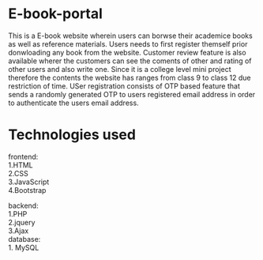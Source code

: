 # E-book-portal 
This is a E-book website wherein users can borwse their academice books as well as reference materials. Users needs to first register themself prior donwloading any book from the website. Customer review feature is also available wherer the customers can see the coments of other and rating of other users and also write one. Since it is a college level mini project therefore the contents the website has ranges from class 9 to class 12 due restriction of time. USer registration consists of OTP based feature that sends a randomly generated OTP to users registered email address in order to authenticate the users email address. 

# Technologies used
frontend:<br />
          1.HTML<br />
          2.CSS<br />
          3.JavaScript<br />
          4.Bootstrap<br />
          
backend:<br />
          1.PHP<br />
          2.jquery<br />
          3.Ajax<br />
database: <br />
          1. MySQL<br />

